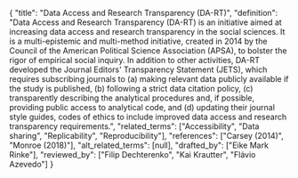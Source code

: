 {
    "title": "Data Access and Research Transparency (DA-RT)",
    "definition": "Data Access and Research Transparency (DA-RT) is an initiative aimed at increasing data access and research transparency in the social sciences. It is a multi-epistemic and multi-method initiative, created in 2014 by the Council of the American Political Science Association (APSA), to bolster the rigor of empirical social inquiry. In addition to other activities, DA-RT developed the Journal Editors' Transparency Statement (JETS), which requires subscribing journals to (a) making relevant data publicly available if the study is published, (b) following a strict data citation policy, (c) transparently describing the analytical procedures and, if possible, providing public access to analytical code, and (d) updating their journal style guides, codes of ethics to include improved data access and research transparency requirements.",
    "related_terms": ["Accessibility", "Data sharing", "Replicability", "Reproducibility"],
    "references": ["Carsey (2014)", "Monroe (2018)"],
    "alt_related_terms": [null],
    "drafted_by": ["Eike Mark Rinke"],
    "reviewed_by": ["Filip Dechterenko", "Kai Krautter", "Flávio Azevedo"]
  }
